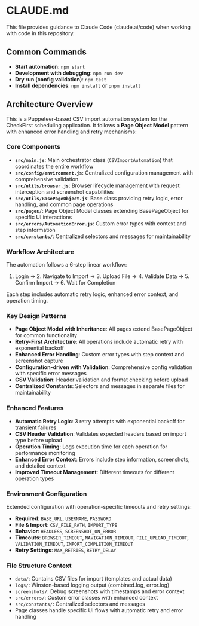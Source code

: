 # CLAUDE.md

This file provides guidance to Claude Code (claude.ai/code) when working with code in this repository.

## Common Commands

- **Start automation**: `npm start`
- **Development with debugging**: `npm run dev`
- **Dry run (config validation)**: `npm test`
- **Install dependencies**: `npm install` or `pnpm install`

## Architecture Overview

This is a Puppeteer-based CSV import automation system for the CheckFirst scheduling application. It follows a **Page Object Model** pattern with enhanced error handling and retry mechanisms:

### Core Components

- **`src/main.js`**: Main orchestrator class (`CSVImportAutomation`) that coordinates the entire workflow
- **`src/config/environment.js`**: Centralized configuration management with comprehensive validation
- **`src/utils/browser.js`**: Browser lifecycle management with request interception and screenshot capabilities
- **`src/utils/BasePageObject.js`**: Base class providing retry logic, error handling, and common page operations
- **`src/pages/`**: Page Object Model classes extending BasePageObject for specific UI interactions
- **`src/errors/AutomationError.js`**: Custom error types with context and step information
- **`src/constants/`**: Centralized selectors and messages for maintainability

### Workflow Architecture

The automation follows a 6-step linear workflow:
1. Login → 2. Navigate to Import → 3. Upload File → 4. Validate Data → 5. Confirm Import → 6. Wait for Completion

Each step includes automatic retry logic, enhanced error context, and operation timing.

### Key Design Patterns

- **Page Object Model with Inheritance**: All pages extend BasePageObject for common functionality
- **Retry-First Architecture**: All operations include automatic retry with exponential backoff
- **Enhanced Error Handling**: Custom error types with step context and screenshot capture
- **Configuration-driven with Validation**: Comprehensive config validation with specific error messages
- **CSV Validation**: Header validation and format checking before upload
- **Centralized Constants**: Selectors and messages in separate files for maintainability

### Enhanced Features

- **Automatic Retry Logic**: 3 retry attempts with exponential backoff for transient failures
- **CSV Header Validation**: Validates expected headers based on import type before upload
- **Operation Timing**: Logs execution time for each operation for performance monitoring
- **Enhanced Error Context**: Errors include step information, screenshots, and detailed context
- **Improved Timeout Management**: Different timeouts for different operation types

### Environment Configuration

Extended configuration with operation-specific timeouts and retry settings:
- **Required**: `BASE_URL`, `USERNAME`, `PASSWORD`
- **File & Import**: `CSV_FILE_PATH`, `IMPORT_TYPE`
- **Behavior**: `HEADLESS`, `SCREENSHOT_ON_ERROR`
- **Timeouts**: `BROWSER_TIMEOUT`, `NAVIGATION_TIMEOUT`, `FILE_UPLOAD_TIMEOUT`, `VALIDATION_TIMEOUT`, `IMPORT_COMPLETION_TIMEOUT`
- **Retry Settings**: `MAX_RETRIES`, `RETRY_DELAY`

### File Structure Context

- `data/`: Contains CSV files for import (templates and actual data)
- `logs/`: Winston-based logging output (combined.log, error.log)
- `screenshots/`: Debug screenshots with timestamps and error context
- `src/errors/`: Custom error classes with enhanced context
- `src/constants/`: Centralized selectors and messages
- Page classes handle specific UI flows with automatic retry and error handling